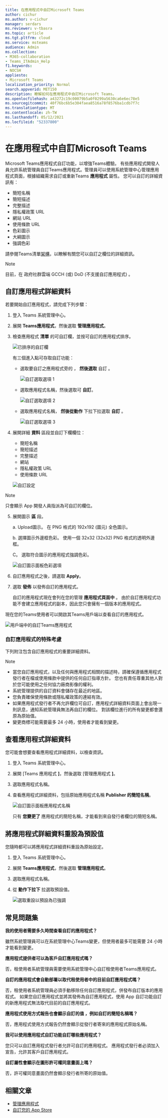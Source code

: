 ```yaml
---
title: 在應用程式中自訂Microsoft Teams
author: cichur
ms.author: v-cichur
manager: serdars
ms.reviewer: v-tbasra
ms.topic: article
ms.tgt.pltfrm: cloud
ms.service: msteams
audience: Admin
ms.collection:
- M365-collaboration
- Teams_ITAdmin_Help
f1.keywords:
- NOCSH
appliesto:
- Microsoft Teams
localization_priority: Normal
search.appverid: MET150
description: 瞭解如何在應用程式中自訂Microsoft Teams。
ms.openlocfilehash: a43272c19c00079b5a0f0299a5630ca6e6ec78e5
ms.sourcegitcommit: 40f76bc6b5e304faea8516a78f8576ba1cdb7f7c
ms.translationtype: MT
ms.contentlocale: zh-TW
ms.lasthandoff: 05/12/2021
ms.locfileid: "52337800"
---
```

# <a name="customize-apps-in-microsoft-teams"></a>在應用程式中自訂Microsoft Teams

 Microsoft Teams應用程式自訂功能，以增強Teams體驗。 有些應用程式開發人員允許系統管理員自訂Teams應用程式。管理員可以使用系統管理中心管理應用程式頁面，根據組織需求自訂或重新Teams **應用程式** 屬性。 您可以自訂的詳細資訊有：

- 簡短名稱
- 簡短描述
- 完整描述
- 隱私權政策 URL
- 網站 URL
- 使用條款 URL
- 色彩圖示
- 大綱圖示
- 強調色彩

請參閱Teams清單[架構](https://docs.microsoft.com/microsoftteams/platform/resources/schema/manifest-schema)，以瞭解有關您可以自訂之欄位的詳細資訊。

> [!NOTE]
> 目前，在 政府社群雲端 GCCH (或) DoD (不支援自訂應用程式) 。

## <a name="customize-the-apps-details"></a>自訂應用程式詳細資料

若要開始自訂應用程式，請完成下列步驟：

1. 登入 Teams 系統管理中心。
2. 展開 **Teams應用程式**，然後選取 **管理應用程式**。
3. 檢查應用程式 **清單** 的可自訂欄，並按可自訂的應用程式排序。

   ![已排序的自訂欄](media/customize-column.png)

   有三個進入點可存取自訂功能：

   - 選取要自訂之應用程式旁的 ， **然後選取** 自訂 。

     ![自訂選取選項 1](media/select-app-to-customize1.png)

   - 選取應用程式名稱，然後選取可 **自訂**。

     ![自訂選取選項 2](media/app-details-customizable.png)

   - 選取應用程式名稱， **然後從動作** 下拉下拉選取 **自訂** 。

     ![自訂選取選項 3](media/customize-action-menu.png)

4. 展開詳細 **資料** 區段並自訂下欄欄位：

    - 簡短名稱
    - 簡短描述
    - 完整描述
    - 網站
    - 隱私權政策 URL
    - 使用條款 URL

   ![自訂設定](media/customize-settings.png)

> [!Note]
> 只會顯示 App 開發人員指派為可自訂的欄位。

5. 展開圖示 **區** 段。

   a. Upload圖示。 在 PNG 格式的 192x192 (圖元) 全色圖示。

   b. 選擇圖示外邊框色彩。 使用一個 32x32 (32x32) PNG 格式的透明外邊框。

   C。 選取符合圖示的應用程式強調色彩。

    ![自訂圖示面板色彩選項](media/customize-app-colors.png)

6. 自訂應用程式之後，請選取 **Apply**。

7. 選取 **發佈** 以發佈自訂的應用程式。

   自訂的應用程式現在會列在您的管理 **應用程式頁面中** 。 由於自訂應用程式功能不會建立應用程式的副本，因此您只會擁有一個版本的應用程式。

現在您的Teams使用者可以開啟其Teams用戶端以查看自訂的應用程式。

   ![用戶端中的自訂Teams應用程式](media/contoso-app.png)

### <a name="special-considerations-for-customizing-an-app"></a>自訂應用程式的特殊考慮

下列附注包含自訂應用程式的重要詳細資料。

> [!Note]
> - 當您自訂應用程式，以及任何與應用程式相關的描述時，請確保遵循應用程式發行者在檔或使用條款中提供的任何自訂指導方針。 您也有責任尊重其他人對於您可能使用之任何協力廠商影像的權利。
> - 系統管理提供的自訂資料會儲存在最近的地區。
> - 您負責確保使用條款或隱私權政策的連結有效。
> - 如果應用程式發行者不再允許欄位可自訂，應用程式詳細資料頁面上會出現一則訊息，通知系統管理員無法再自訂的欄位。 對該欄位進行的所有變更都會還原為原始值。
> - 變更商標可能需要最多 24 小時，使用者才能看到變更。

## <a name="review-app-details"></a>查看應用程式詳細資料

您可能會想要查看應用程式詳細資料，以檢查資訊。

1. 登入 Teams 系統管理中心。

2. 展開 [Teams 應用程式 **]**，然後選取 [管理應用程式 **]**。

3. 選取應用程式名稱。

4. 查看應用程式詳細資料，包括原始應用程式名稱 **Publisher 的簡短名稱**。

   ![自訂圖示面板應用程式名稱](media/original-app-version.png)

   只有 **您變更了** 應用程式的簡短名稱，才能看到來自發行者欄位的簡短名稱。

## <a name="reset-app-details-to-default"></a>將應用程式詳細資料重設為預設值

您隨時都可以將應用程式詳細資料重設為原始設定。

1. 登入 Teams 系統管理中心。

2. 展開 **Teams應用程式**，然後選取 **管理應用程式**。

3. 選取應用程式名稱。

4. 從 **動作下拉下** 拉選取預設值。

   ![選取重設以預設為已強調](media/select-reset.png)

## <a name="frequently-asked-questions"></a>常見問題集

**我的使用者需要多久時間查看自訂的應用程式？**

雖然系統管理員可以在系統管理中心Teams變更，但使用者最多可能需要 24 小時才能看到變更。  

**應用程式提供者可以為客戶自訂應用程式嗎？**

 否，租使用者系統管理員需要使用系統管理中心自訂租使用者Teams應用程式。

**自訂的應用程式會自動部署以取代租使用者中的目前自訂應用程式嗎？**

否，租使用者系統管理員必須手動移除任何自訂應用程式，併發布自訂版本的應用程式。 如果您自訂應用程式並將其發佈為自訂應用程式，使用 App 自訂功能自訂的新應用程式無法取代目前的自訂應用程式。  

**應用程式使用方式報告也會顯示自訂的值 ，例如自訂的簡短名稱嗎？**

 否，應用程式使用方式報告仍然會顯示從發行者寄來的應用程式原始名稱。

**我可以使用應用程式自訂功能自訂哪些應用程式？**

您只可以自訂應用程式發行者允許可自訂的應用程式。 應用程式發行者必須加入宣告，允許其客戶自訂應用程式。

**自訂屬性會顯示在圖形許可權同意畫面上嗎？**

否，許可權同意畫面仍然會顯示發行者所寄的原始值。

## <a name="related-article"></a>相關文章

- [管理應用程式](manage-apps.md)
- [自訂您的 App Store](customize-your-app-store.md)
